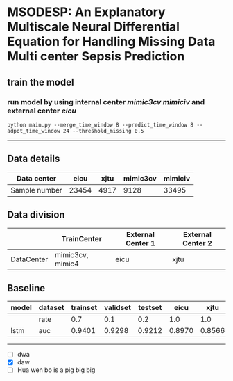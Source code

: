 # MSODESP: An Explanatory Multiscale Neural Differential Equation for Handling Missing Data Multi center Sepsis Prediction


## train the model

###  run model by using internal center ***mimic3cv mimiciv*** and external center ***eicu***
```shell
python main.py --merge_time_window 8 --predict_time_window 8 --adpot_time_window 24 --threshold_missing 0.5
```

---

## Data details

| Data center   | eicu  | xjtu | mimic3cv | mimiciv |
|---------------|-------|------|----------|---------|
| Sample number | 23454 | 4917 | 9128     | 33495   |


## Data division

|            | TrainCenter      | External Center 1 | External Center 2 |
|------------|------------------|-------------------|-------------------|
| DataCenter | mimic3cv, mimic4 | eicu              | xjtu              |

## Baseline 

| model | dataset | trainset | validset | testset | eicu   | xjtu   |
|-------|---------|----------|----------|---------|--------|--------|
|       | rate    | 0.7      | 0.1      | 0.2     | 1.0    | 1.0    |
| lstm  | auc     | 0.9401   | 0.9298   | 0.9212  | 0.8970 | 0.8566 |

---

- [ ] dwa
- [x] daw
- [ ] Hua wen bo is a pig big big